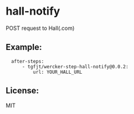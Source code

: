 # hall-notify

POST request to Hall(.com)

## Example:

```
  after-steps:
      - tgfjt/wercker-step-hall-notify@0.0.2:
          url: YOUR_HALL_URL
```

## License:
MIT
